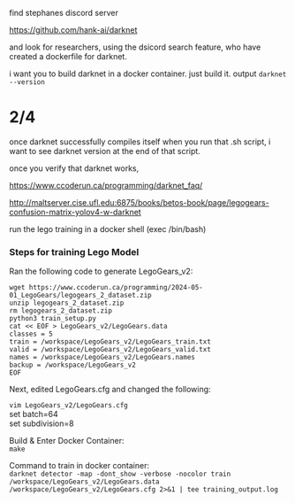 find stephanes discord server

https://github.com/hank-ai/darknet


and look for researchers, using the
dsicord search feature, who have created
a dockerfile for darknet.



i want you to build darknet in a docker container.
just build it.
output `darknet --version`


# 2/4

once darknet successfully compiles itself when you run that
.sh script, i want to see darknet version at the end of that
script.

once you verify that darknet works,

https://www.ccoderun.ca/programming/darknet_faq/

http://maltserver.cise.ufl.edu:6875/books/betos-book/page/legogears-confusion-matrix-yolov4-w-darknet

run the lego training in a docker shell (exec /bin/bash)  
### Steps for training Lego Model  

Ran the following code to generate LegoGears_v2:  

```
wget https://www.ccoderun.ca/programming/2024-05-01_LegoGears/legogears_2_dataset.zip  
unzip legogears_2_dataset.zip  
rm legogears_2_dataset.zip  
python3 train_setup.py  
cat << EOF > LegoGears_v2/LegoGears.data  
classes = 5
train = /workspace/LegoGears_v2/LegoGears_train.txt
valid = /workspace/LegoGears_v2/LegoGears_valid.txt
names = /workspace/LegoGears_v2/LegoGears.names
backup = /workspace/LegoGears_v2
EOF
```

Next, edited LegoGears.cfg and changed the following:

`vim LegoGears_v2/LegoGears.cfg`  
set batch=64  
set subdivision=8

Build & Enter Docker Container:  
`make`  

Command to train in docker container:  
`darknet detector -map -dont_show -verbose -nocolor train /workspace/LegoGears_v2/LegoGears.data /workspace/LegoGears_v2/LegoGears.cfg 2>&1 | tee training_output.log`